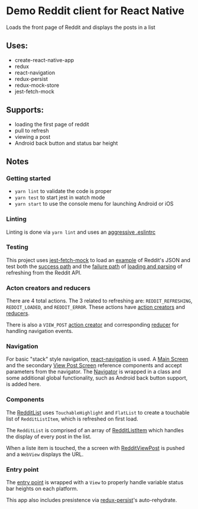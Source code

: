 # Demo Reddit client for React Native

Loads the front page of Reddit and displays the posts in a list

## Uses:

* create-react-native-app
* redux
* react-navigation
* redux-persist
* redux-mock-store
* jest-fetch-mock

## Supports:

* loading the first page of reddit
* pull to refresh
* viewing a post
* Android back button and status bar height

## Notes

### Getting started

* `yarn lint` to validate the code is proper
* `yarn test` to start jest in watch mode
* `yarn start` to use the console menu for launching Android or iOS


### Linting
Linting is done via `yarn lint` and uses an
[aggressive .eslintrc]("../blob/master/.eslintrc")

### Testing
This project uses [jest-fetch-mock](https://github.com/jefflau/jest-fetch-mock)
to load an [example](../blob/master/__tests__/reddit.json) of Reddit's JSON
and test both the [success path](../blob/master/__tests__/App.test.js#L20)
and the [failure path](../blob/master/__tests__/App.test.js#L41) of
[loading and parsing](../blob/master/actions/index.js#L1) of refreshing 
from the Reddit API.

### Acton creators and reducers
There are 4 total actions.  The 3 related to refreshing are:
`REDDIT_REFRESHING`, `REDDIT_LOADED`, and `REDDIT_ERROR`.  These actions have
[action creators](../blob/master/actions/index.js#L24) and
[reducers](../blob/master/reducers/index.js#L5).

There is also a `VIEW_POST`
[action creator](../blob/master/actions/index.js#L45) and corresponding
[reducer](../blob/master/reducers/index.js#L25) for handling navigation events.

### Navigation
For basic "stack" style navigation,
[react-navigation](https://github.com/react-community/react-navigation) is
used. A [Main Screen](../blob/master/navigators/index.js#L14) and the secondary
[View Post Screen](../blob/master/navigators/index.js#L22) reference components
and accept parameters from the navigator.
The [Navigator](../blob/master/navigators/index.js#L35) is wrapped in a class
and some additional global functionality, such as Android back button support,
is added here.

### Components
The [RedditList](../blob/master/components/RedditList.js) uses
`TouchableHighlight` and `FlatList` to create a touchable list of
`RedditListItem`, which is refreshed on first load.

The `RedditList` is comprised of an array of
[RedditListItem](../blob/master/components/RedditListItem.js) which handles
the display of every post in the list.

When a liste item is touched, the a screen with
[RedditViewPost](../blob/master/components/RedditViewPost.js) is pushed and
a `WebView` displays the URL.

### Entry point
The [entry point](../blob/mater/App.js#L25) is wrapped with a `View` to
properly handle variable status bar heights on each platform.

This app also includes presistence via
[redux-persist](https://github.com/rt2zz/redux-persist)'s auto-rehydrate.
